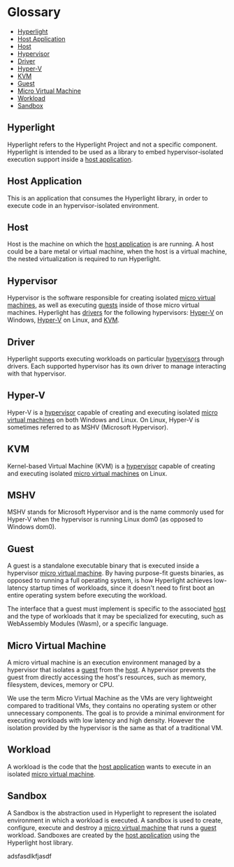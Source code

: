 # Glossary

* [Hyperlight](#hyperlight)
* [Host Application](#host-application)
* [Host](#host)
* [Hypervisor](#hypervisor)
* [Driver](#driver)
* [Hyper-V](#hyper-v)
* [KVM](#kvm)
* [Guest](#guest)
* [Micro Virtual Machine](#micro-virtual-machine)
* [Workload](#workload)
* [Sandbox](#sandbox)

## Hyperlight

Hyperlight refers to the Hyperlight Project and not a specific component. Hyperlight is intended to be used as a library to embed hypervisor-isolated execution support inside a [host application](#host-application).

## Host Application

This is an application that consumes the Hyperlight library, in order to execute code in an hypervisor-isolated environment.

## Host

Host is the machine on which the [host application](#host-application) is are running. A host could be a bare metal or virtual machine, when the host is a virtual machine, the nested virtualization is required to run Hyperlight.

## Hypervisor

Hypervisor is the software responsible for creating isolated [micro virtual machines](#micro-virtual-machine), as well as executing [guests](#guest) inside of those micro virtual machines. Hyperlight has [drivers](#driver) for the following hypervisors: [Hyper-V](#hyper-v) on Windows, [Hyper-V](#hyper-v) on Linux, and [KVM](#kvm).

## Driver

Hyperlight supports executing workloads on particular [hypervisors](#hypervisor) through drivers. Each supported hypervisor has its own driver to manage interacting with that hypervisor.

## Hyper-V

Hyper-V is a [hypervisor](#hypervisor) capable of creating and executing isolated [micro virtual machines](#micro-virtual-machine) on both Windows and Linux. On Linux, Hyper-V is sometimes referred to as MSHV (Microsoft Hypervisor).

## KVM

Kernel-based Virtual Machine (KVM) is a [hypervisor](#hypervisor) capable of creating and executing isolated [micro virtual machines](#micro-virtual-machine) on Linux.

## MSHV

MSHV stands for Microsoft Hypervisor and is the name commonly used for Hyper-V when the hypervisor is running Linux dom0 (as opposed to Windows dom0).

## Guest

A guest is a standalone executable binary that is executed inside a hypervisor [micro virtual machine](#micro-virtual-machine). By having purpose-fit guests binaries, as opposed to running a full operating system, is how Hyperlight achieves low-latency startup times of workloads, since it doesn't need to first boot an entire operating system before executing the workload.

The interface that a guest must implement is specific to the associated [host](#host) and the type of workloads that it may be specialized for executing, such as WebAssembly Modules (Wasm), or a specific language.

## Micro Virtual Machine

A micro virtual machine is an execution environment managed by a hypervisor that isolates a [guest](#guest) from the [host](#host). A hypervisor prevents the guest from directly accessing the host's resources, such as memory, filesystem, devices, memory or CPU.

We use the term Micro Virtual Machine as the VMs are very lightweight compared to traditional VMs, they contains no operating system or other unnecessary components. The goal is to provide a minimal environment for executing workloads with low latency and high density. However the isolation provided by the hypervisor is the same as that of a traditional VM.

## Workload

A workload is the code that the [host application](#host-application) wants to execute in an isolated [micro virtual machine](#micro-virtual-machine).

## Sandbox

A Sandbox is the abstraction used in Hyperlight to represent the isolated environment in which a workload is executed. A sandbox is used to create, configure, execute and destroy a [micro virtual machine](#micro-virtual-machine) that runs a [guest](#guest) workload. Sandboxes are created by the [host application](#host-application) using the Hyperlight host library.


adsfasdlkfjasdf